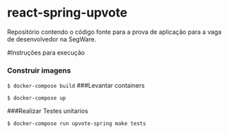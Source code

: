 # react-spring-upvote
Repositório contendo o código fonte para a prova de aplicação para a vaga de desenvolvedor na SegWare.

#Instruções para execução

### Construir imagens

`$ docker-compose build`
###Levantar containers

`$ docker-compose up`

###Realizar Testes unitarios

`$ docker-compose run upvote-spring make tests`
